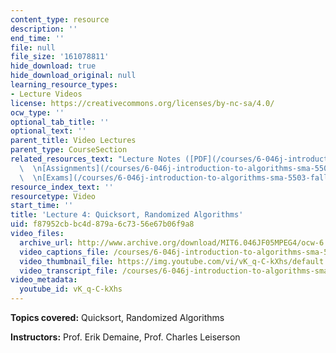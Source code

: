 ```yaml
---
content_type: resource
description: ''
end_time: ''
file: null
file_size: '161078811'
hide_download: true
hide_download_original: null
learning_resource_types:
- Lecture Videos
license: https://creativecommons.org/licenses/by-nc-sa/4.0/
ocw_type: ''
optional_tab_title: ''
optional_text: ''
parent_title: Video Lectures
parent_type: CourseSection
related_resources_text: "Lecture Notes ([PDF](/courses/6-046j-introduction-to-algorithms-sma-5503-fall-2005/resources/lec4))\
  \  \n[Assignments](/courses/6-046j-introduction-to-algorithms-sma-5503-fall-2005/pages/assignments)\
  \  \n[Exams](/courses/6-046j-introduction-to-algorithms-sma-5503-fall-2005/pages/exams)"
resource_index_text: ''
resourcetype: Video
start_time: ''
title: 'Lecture 4: Quicksort, Randomized Algorithms'
uid: f87952cb-bc4d-879a-6c73-56e67b06f9a8
video_files:
  archive_url: http://www.archive.org/download/MIT6.046JF05MPEG4/ocw-6.046-21sep2005-220k.mp4
  video_captions_file: /courses/6-046j-introduction-to-algorithms-sma-5503-fall-2005/ae595d22ac305c81b15ef9f4a8fe50ef_vK_q-C-kXhs.vtt
  video_thumbnail_file: https://img.youtube.com/vi/vK_q-C-kXhs/default.jpg
  video_transcript_file: /courses/6-046j-introduction-to-algorithms-sma-5503-fall-2005/01bd67aef4bb59962e04395e498d067f_vK_q-C-kXhs.pdf
video_metadata:
  youtube_id: vK_q-C-kXhs
---
```


**Topics covered:** Quicksort, Randomized Algorithms

**Instructors:** Prof. Erik Demaine, Prof. Charles Leiserson

